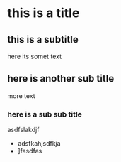 # this is a title
## this is a subtitle
here its somet text
## here is another sub title
more text
### here is a sub sub title
asdfslakdjf

- adsfkahjsdfkja
- ]fasdfas

